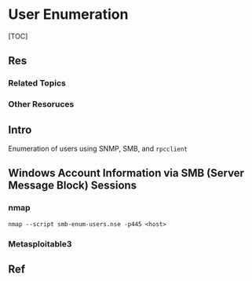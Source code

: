 # User Enumeration

[TOC]



## Res
### Related Topics


### Other Resoruces



## Intro
Enumeration of users using SNMP, SMB, and `rpcclient`



## Windows Account Information via SMB (Server Message Block) Sessions
### nmap

```shell
nmap --script smb-enum-users.nse -p445 <host>
```

### Metasploitable3




## Ref

